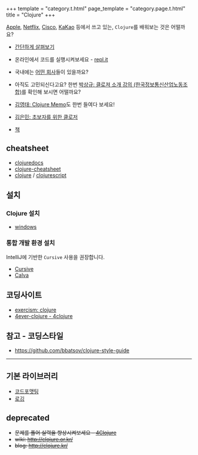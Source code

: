 +++
template = "category.t.html"
page_template = "category.page.t.html"
title = "Clojure"
+++

[Apple](https://apple.com), [Netflix](https://www.netflix.com), [Cisco](https://www.cisco.com), [KaKao](https://www.kakaocorp.com/) 등에서 쓰고 있는, `Clojure`를 배워보는 것은 어떨까요?

- [간단하게 살펴보기](https://learnxinyminutes.com/docs/ko-kr/clojure-kr/)
- 온라인에서 코드를 실행시켜보세요 - [repl.it](https://repl.it/languages/clojure)
- 국내에는 [어떤 회사](clojure-company)들이 있을까요?
- 아직도 고민되신다고요? 한번 [박상규: 클로져 소개 강의 (한국정보통신산업노동조합)](https://www.slideshare.net/SangKyuPark1/ss-18350615)를 확인해 보시면 어떨까요?
- [김영태: Clojure Memo](https://philoskim.github.io/doc/index.html)도 한번 들여다 보세요!
- [김은민: 초보자를 위한 클로저](https://eunmin.gitbooks.io/clojure-for-beginners)

- [책](/etc/book/#clojure)

## cheatsheet

- [clojuredocs](https://clojuredocs.org/)
- [clojure-cheatsheet](https://clojure.org/api/cheatsheet)
- [clojure](https://jafingerhut.github.io/cheatsheet/clojuredocs/cheatsheet-tiptip-no-cdocs-summary.html) / [clojurescript](https://cljs.info/cheatsheet/)

## 설치

### Clojure 설치
- [windows](./setup_windows)

### 통합 개발 환경 설치

IntelliJ에 기반한 `Cursive` 사용을 권장합니다.

- [Cursive](https://github.com/clojure-kr/clojure-complete/blob/master/Development-Environments/intellij.adoc)
- [Calva](setup_calva)

## 코딩사이트

- [exercism: clojure](https://exercism.org/tracks/clojure)
- [4ever-clojure - 4clojure](https://4clojure.oxal.org/)

## 참고 - 코딩스타일

- <https://github.com/bbatsov/clojure-style-guide>


----

## 기본 라이브러리

- [코드포맷팅](https://github.com/weavejester/cljfmt)
- [로깅](https://github.com/clojure/tools.logging)

## deprecated

- ~~문제를 풀어 실력을 향상시켜보세요 - [4Clojure](http://www.4clojure.com/)~~
- ~~wiki: <http://clojure.or.kr/>~~
- ~~blog: <http://clojure.kr/>~~